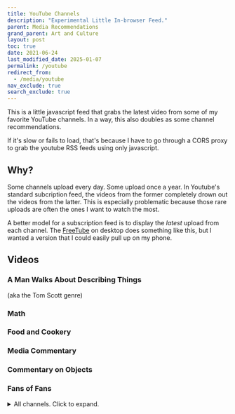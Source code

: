 ```yaml
---
title: YouTube Channels
description: "Experimental Little In-browser Feed."
parent: Media Recommendations
grand_parent: Art and Culture
layout: post
toc: true
date: 2021-06-24
last_modified_date: 2025-01-07
permalink: /youtube
redirect_from:
  - /media/youtube
nav_exclude: true
search_exclude: true
---
```


This is a little javascript feed that grabs the latest video from some of my favorite YouTube channels.
In a way, this also doubles as some channel recommendations.

If it's slow or fails to load, that's because I have to go through a CORS proxy to grab the youtube RSS feeds using only javascript.

## Why?

Some channels upload every day. Some upload once a year.
In Youtube's standard subcription feed, the videos from the former completely drown out the videos from the latter.
This is especially problematic because those rare uploads are often the ones I want to watch the most.

A better model for a subscription feed is to display the *latest* upload from each channel.
The [FreeTube](https://freetubeapp.io/) on desktop does something like this,
but I wanted a version that I could easily pull up on my phone.

## Videos



<!--

Alas, this is currently non-functional due to a lack of working CORS proxy. 

If I want to access the RSS feed for a youtube channel, then I need a server to do it. 
I was previously able to simply send the request through a proxy, but none I know of are currently useable.


https://news.ycombinator.com/item?id=41325889

barely related: https://news.ycombinator.com/item?id=38622404

----------------




Youtube's recommendation algorithm is a mess, and an unsorted list of every subscription isn't great for finding stuff I want to watch, so I made a categorized list of youtube channels that I like to check occasionally.

I also find that the YouTube experience is improved by a third-party client.
I use [FreeTube](https://freetubeapp.io/) on desktop,
and [NewPipe](https://newpipe.net/) on Android.

It takes a bit to load because I have to go through a CORS proxy to grab the youtube RSS feeds using only javascript.
-->





<style>
  .videoBlock {
    border: 1px solid var(--bordercolor);
    min-height: 65px;
    background-color: var(--boxcolor);
    display: flex;
  }
  .videoBlock:hover {
    background-color: var(--feedbackcolor);
  }
  .videoBlock a {
    text-decoration: none !important;
    flex: 1;
  }
  .videoBlock a:visited {
    color: var(--textcolor);
  }
  .videoBlock .mainlink {
    margin-bottom: 0rem;
    margin-top: 0.5rem;
    font-size: 110%;
    font-weight: bold;
    line-height: 1;
    display: -webkit-box;
    -webkit-line-clamp: 2;
    -webkit-box-orient: vertical;
    overflow: hidden;
  }
  .videoBlock img {
    float: left;
    margin-right: 1rem;
    height: 65px;
  }
  .videoBlock .metadata {
    color: var(--textcolor);
    display: -webkit-box;
    -webkit-line-clamp: 1;
    -webkit-box-orient: vertical;
    overflow: hidden;
  }
</style>





### A Man Walks About Describing Things

(aka the Tom Scott genre)

<div id="feed_walkingMen" class="youtubeFeed"></div>

### Math

<div id="feed_math" class="youtubeFeed"></div>

### Food and Cookery

<div id="feed_food" class="youtubeFeed"></div>

### Media Commentary

<div id="feed_media" class="youtubeFeed"></div>

### Commentary on Objects

<div id="feed_tat" class="youtubeFeed"></div>

### Fans of Fans

<div id="feed_fans" class="youtubeFeed"></div>


<details>
<summary>All channels. Click to expand.</summary>
<div id="feed_combined" class="youtubeFeed"></div>
</details>







<script>
//Constants go here. If things are broken, it's likely a cors proxy issue.
//https://gist.github.com/jimmywarting/ac1be6ea0297c16c477e17f8fbe51347
//const proxyserver = 'https://corsproxy.io/?'
//const proxyserver = 'https://corsproxy.org/?' //dead?
//http://www.whateverorigin.org/ // works but just barely and not the right format.
const proxyserver = 'https://api.allorigins.win/raw?url='
// const proxyserver = 'https://everyorigin.jwvbremen.nl/get?url='
const delay_ms = 100

const channel_groups = {
    "feed_walkingMen" : [
        'UCUMQFUkgaEE68_ujIdW2wAw', // Dime Store Adventures: Investigating local history and folklore!
        'UCBa659QWEk1AI4Tg--mrJ2A', // Tom Scott: Amazing Places
        'UCbCq5Y0WPGimG2jNXhoQxGw', // Atomic Frontier: Tom Scott's Doppelganger
        'UCbbQalJ4OaC0oQ0AqRaOJ9g', // Jay Foreman: Map Men and Unfinished London
        'UC2LVhJH_9cT2XKp0VAfsKOQ', // Tim Traveler: Uninteresting Places
        'UC4a9LfdavRlVMaSSWFdIciA', // Rob Words
        ],
    "feed_math" : [
        'UCYO_jab_esuFRV4b17AJtAw', // 3blue1brown: Beautiful theorems
        'UCoxcjq-8xIDTYp3uz647V5A', // Numberphile: Videos about numbers
        'UCSju5G2aFaWMqn-_0YBtq5A', // Stand Up Maths: More videos about numbers. Took me a while to realize it's not the same channel as Numberphile.
        'UCK8XIGR5kRidIw2fWqwyHRA', // Reducible
        'UC4zzTEL5tuIgGMvzjk1Ozbg', // Henry Segerman
        'UCSIvk78tK2TiviLQn4fSHaw', // Up and Atom
        ],
    "feed_media" : [
        'UCrTNhL_yO3tPTdQ5XgmmWjA', // red letter media: Wisconsin's finest cultural output
        'UCEOXxzW2vU0P-0THehuIIeg', // Captain D: Like a 90s childrens science show, but about digital effects
        'UC7-E5xhZBZdW-8d7V80mzfg', // Jenny Nicholson: Why does she have so many porgs?
        'UCZXAVdAplsu1tFZ9OqQhJFg', // Virtual Frog *
        'UCH_7doiCkWeq0v3ycWE5lDw', // Any Austin
        'UCRrvZqCL1YsqRA8IpXrhYQQ', // Jill Bearup
        'UC9pgQfOXRsp4UKrI8q0zjXQ', // Lindsay Beige
        ],
    "feed_food" : [
        'UC9_p50tH3WmMslWRWKnM7dQ', // Adam Ragusea
        'UCsaGKqPZnGp_7N80hcHySGQ', // Tasting history: Historically accurate recipes, along with discussion of adjacent history.
        'UCJHA_jMfCvEnv-3kRjTCQXw', // Babish: Mostly makes meme food
        'UCRIZtPl9nb9RiXc9btSTQNw', // Food Wishes: Straightforward recipe videos
        'UCJLKwTg0IaSMoq6hLHT3CAA', // Ordinary Sausage
        'UCxr2d4As312LulcajAkKJYw', // Townsends
        ],
    "feed_fans" : [
        'UC3_AWXcf2K3l9ILVuQe-XwQ', // Matthias random stuff
        'UCUXW4gT27TOaDzKFyN-1tXQ', // Major Hardware
        'UC4AkVj-qnJxNtKuz3rkq16A', // Robert Murray-Smith
        'UC1E8OmOG17VckoPviOPmkMw', // TNT Omnibus (RMS' second channel)
        'UCtM5z2gkrGRuWd0JQMx76qA', // bigclivedotcom
        'UCg45A-ph7Eu8jQgfrwDkHLg', // Plasma channel (weird dangerous thrusters)
        ],
    "feed_tat" : [
        'UCtwKon9qMt5YLVgQt1tvJKg', // Objectivity: old artifacts
        'UCxt9Pvye-9x_AIcb1UtmF1Q', // Ashens: reviews of dollar store crud
        'UCnmgSO_4g6QcRzy0yFeglyA', // Grand Illusion: Tim's Toy Collection
        'UCyhOl6uRlxryALlT5yifldw', // JJ McCullough
        'UCmEmX_jw_pRp5UbAdzkZq-g', // Posy
        'UCfZwJg0C0P-xX7BicmwVKqw', // Lazy Posy
        'UCeEf90AEmmxaQs5BUkHqR3Q', // mitxela
        'UC7hlBf8aKs1OFNWEdWsveFA', // object history
        'UC7Jwj9fkrf1adN4fMmTkpug', // Dankpods
        'UCx6cailiCkg_mlMM7JX5yfA', // James Channel
        'UC5I2hjZYiW9gZPVkvzM8_Cw', // Techmoan
        ],
}



// The following is an older, larger, version of the list I wanted to preserve in the source.
// I trimmed it down for the sake of purity and performance.
// Among other issues, with over 100 channels, I was running into rate limits on the CORS proxy.
const more_channel_groups = { 
    "feed_walkingMen" : [
        'UCUMQFUkgaEE68_ujIdW2wAw', // Dime Store Adventures: Investigating local history and folklore!
        'UCBa659QWEk1AI4Tg--mrJ2A', // Tom Scott: Amazing Places
        'UCbCq5Y0WPGimG2jNXhoQxGw', // Atomic Frontier: Tom Scott's Doppelganger
        'UCbbQalJ4OaC0oQ0AqRaOJ9g', // Jay Foreman: Map Men and Unfinished London
        'UC2LVhJH_9cT2XKp0VAfsKOQ', // Tim Traveler: Uninteresting Places
        'UC4a9LfdavRlVMaSSWFdIciA', // Rob Words
        ],
    "feed_math" : [
        'UCYO_jab_esuFRV4b17AJtAw', // 3blue1brown: Beautiful theorems
        'UCoxcjq-8xIDTYp3uz647V5A', // Numberphile: Videos about numbers
        'UCSju5G2aFaWMqn-_0YBtq5A', // Stand Up Maths: More videos about numbers. Took me a while to realize it's not the same channel as Numberphile.
        'UCK8XIGR5kRidIw2fWqwyHRA', // Reducible
        'UC4zzTEL5tuIgGMvzjk1Ozbg', // Henry Segerman
        'UCSIvk78tK2TiviLQn4fSHaw', // Up and Atom
        ],
    "feed_engineering" : [
        'UCHnyfMqiRRG1u-2MsSQLbXA', // veritasium: Assorted videos about science and education.
        'UCMOqf8ab-42UUQIdVoKwjlQ', // Practical Engineering: Small-scale demonstrations of civil engineering challenges
        'UC6107grRI4m0o2-emgoDnAA', // Smarter Every Day: Dude makin' videos on all sorts of stuff that interests him.
        'UCEIwxahdLz7bap-VDs9h35A', // Steve Mould: Various Physics Visualizations
        'UC2bkHVIDjXS7sgrgjFtzOXQ', // Engineer Guy: Elegant videos about everyday engineering marvels
        'UC1yNl2E66ZzKApQdRuTQ4tw', // Sabine Hossenfelder
        'UCUHW94eEFW7hkUMVaZz4eDg', // Minute Physics
        'UCy0tKL1T7wFoYcxCe0xjN6Q', // Technology Connections
        'UCeXksuVW8H1x9v4gh7DWoyQ', // Physics for the birds
        'UCtESv1e7ntJaLJYKIO1FoYw', // Periodic Videos: Videos about all the elements
        'UC3j3w-oUtIAm_KI857ydvUA', // ThoiSoi2
        'UCKH_iLhhkTyt8Dk4dmeCQ9w', // Illinois EnergyProf: Clear lectures from Professor David Ruzic
        ],
    "feed_biology" : [
        'UCDSzwZqgtJEnUzacq3ddoOQ', // Ben G Thomas: Dino news
        'UCOuWeOkMrq84u5LY6apWQ8Q', // Trey the explainer: Paleontology speculation
        'UCzR-rom72PHN9Zg7RML9EbA', // PBS Eons: Old timey animals 
        'UCHsRtomD4twRf5WVHHk-cMw', // Tier Zoo: Talking about animals as if they were characters in a fighting game
        'UC9AUeAvdEVJfyS9rd9pvp8g', // Shed Science
        'UCVpankR4HtoAVtYnFDUieYA', // Ze Frank : True facts about animals 
        'UC-3SbfTPJsL8fJAPKiVqBLg', // Deep Look: Footage of small things
        'UC1KOOWHthbQVXH2kZue3_xA', // EV Nautilus: Deep Sea Livestreams
        'UC9Lp_AA5M2cMGrlvnnIns-g', // Bizarre Beasts
        'UCMy7mRjghOxB8h3nv60SU4w', // cm koseman
        'UC_aOteuWIY8ITg7DQQspG1g', // History of the Earth
        'UCH18915fTE6yZzKrqdea8RQ', // Clint's reptiles
        //'UCAJfDidJyukTekgSRZrjadw', // AronRa. Sadly, can't just subscribe to the taxonomy content
        'UCBbnbBWJtwsf0jLGUwX5Q3g', // journey to the microcosmos
        'UCO-8Osf4S3N0m7u1NivTfeg', // Phrenotopia
        ],
    "feed_space" : [
        'UCDW13ycIiHcl4QVN-YwVy0w', // Astro Pro 
        'UC7_gcs09iThXybpVgjHZ_7g', // PBS Space time
        'UC-9b7aDP6ZN0coj9-xFnrtw', // Astrum: Videos about the sensational weirdness of space. The titles are clickbaity, but the content is very good. For example, the author takes care to clearly indicate which footage is cgi, photoenhanced, etc. <!--I did notice in one video they confused "amines" for "amino acids"-->
        'UCciQ8wFcVoIIMi-lfu8-cjQ', // Anton Petrov: Science discovery explainers, most space-related.
        'UCw95T_TgbGHhTml4xZ9yIqg', // The Vintage Space 
        //'', // 
        ],
    "feed_miscedu" : [
        //'', // 
        'UC2C_jShtL725hvbm1arSV9w', // CGP Grey: Mostly about flags and borders, but also about all sorts of stuff
        //'UCvG04Y09q0HExnIjdgaqcDQ', // Because Science (Doesn't really belong in this category)
        'UCFbtcTaMFnOAP0pFO1L8hVw', // Kyle Hill (Doesn't really belong in this category)
        'UC1VLQPn9cYSqx8plbk9RxxQ', // Action Lab: The titles are always clickbait, but the videos are still interesting.
        'UCKwQjav6uPCFPIDL6SXjNqQ', // Doctors Bjorkmann
        'UCV7OupzIpYe9oIn_QSlyfJw', // econimate
        'UCWul-fy84WOBE_YMcw7uJ9w', // Kieran Borovac
        //'UCeiYXex_fwgYDonaTcSIk6w', // Minute Earth - very mixed quality
        'UCtscFf8VayggrDYjOwDke_Q', // acollierastro
        'UCshObcm-nLhbu8MY50EZ5Ng', // Benn Jordan
        'UCCWeRTgd79JL0ilH0ZywSJA', // Alpha Phoenix
        'UCNq1BjOvgnPx596ddBE3wZQ', // sirrandalot
        'UCCKpicnIwBP3VPxBAZWDeNA', // Money & Macro
        'UC0p5jTq6Xx_DosDFxVXnWaQ', // The Economist
        'UCHa0gEhM-eCT6a0B1w_ZVrw', // Physics4Life
        'UCGaVdbSav8xWuFWTadK6loA', // Vlog Brothers
        'UCjD_dIlYBil51LU42cl3EkA', // Greg McCahon, the long distance motorbike guy
        'UCJVnko6tQ56PYB5BNNChPGg', // ibx2cat (2nd channel for a minecraft youtube is about... maps?)
        ],
    "feed_animals" : [
        'UCNo_xQ7NvTr31naPAcjQWjg', // OctoLab: Chill vids of little octodudes
        'UCDYyCQAk60CqabvkL5gU3Mw', // Kotumet: Otters Pets
        'UCrJH2Wy7PmCiitXKJ21yh4w', // Ninja Frog
        'UCWIxPuO_0emPbma8UlOc3JQ', // Cruiser (lots of bear videos)
        'UCpjhDz9Sqn-6h1ZwtvUiA2g', // Cheryl B (ditto)
        'UCWUH_hdDfzi98i3clGbh_Ww', // Mr Frog
        'UCKwcMBhbzQXgSM1T3TvHmiA', // Homura Ham
        'UCv3mh2P-q3UCtR9-2q8B-ZA', // Urban Rescue Ranch *
        'UCz6yuUg6N0iRiFhCLmXrNJQ', // LOUTRE (otter giving birth)
        'UCj2Eeg01Mn5WmcXxt695fUg', // Brady Brandwood (Leon the Lobster)
        ],
    "feed_birds" : [
        'UCsFgbVuhRrPV5FqyN7kOD8g', // Bald Eagle Cam
        'UCPPjuJTt9jiOZNHScvEmvRg', // Seducktive
        'UCnUdaxbBMPQ9o9KVz7Oa6eQ', // Apollo the Parrot
        'UC6q7I1DD2Jv5Ur9UEIavIrA', // David M Bird
        'UCDjdXwT-KrFPsqOSg4KL8Nw', // Leslie Bird Nerd
        'UCcNyzOCKvyMBaA4iQVgO9EQ', // MyBackyardBirding
        ],
    "feed_food" : [
        'UC9_p50tH3WmMslWRWKnM7dQ', // Adam Ragusea
        'UCsaGKqPZnGp_7N80hcHySGQ', // Tasting history: Historically accurate recipes, along with discussion of adjacent history.
        'UCJHA_jMfCvEnv-3kRjTCQXw', // Babish: Mostly makes meme food
        'UCRIZtPl9nb9RiXc9btSTQNw', // Food Wishes: Straightforward recipe videos
        'UCJLKwTg0IaSMoq6hLHT3CAA', // Ordinary Sausage
        'UCxr2d4As312LulcajAkKJYw', // Townsends
        ],
    "feed_film" : [
        'UCrTNhL_yO3tPTdQ5XgmmWjA', // red letter media: Wisconsin's finest cultural output
        'UCEOXxzW2vU0P-0THehuIIeg', // Captain D: Like a 90s childrens science show, but about digital effects
        'UCSc16oMxxlcJSb9SXkjwMjA', // YMS : His "Top Ten Films of 2015" list has 39 entries and was published in 2018.
        'UC7-E5xhZBZdW-8d7V80mzfg', // Jenny Nicholson: Why does she have so many porgs?
        'UCSUf5_EPEfl4zlBKZHkZdmw', // Danny Gonzales * 
        'UCTSRIY3GLFYIpkR2QwyeklA', // Drew Gooden *
        'UCZXAVdAplsu1tFZ9OqQhJFg', // Virtual Frog *
        'UCGeIjGngCkErevSNHdZYD5Q', // Expleen
        'UCE1jXbVAGJQEORz9nZqb5bQ', // Ahoy
        'UCNMyoMaXJZITZaRKCz7G23Q', // Peter Knetter
        'UCweDKPSF65wRw5VHFUJYiow', // Curious Archive
        'UCH_7doiCkWeq0v3ycWE5lDw', // Any Austin
        ],
    "feed_fights" : [
        'UCRrvZqCL1YsqRA8IpXrhYQQ', // Jill Bearup
        'UC9pgQfOXRsp4UKrI8q0zjXQ', // Lindsay Beige
        'UCkmMACUKpQeIxN9D9ARli1Q', // Shadiversity
        
        ],
    "feed_sketch" : [
        'UC_mneEC0wc29EGGmIsN_xLA', // Aunty Donna: Austrailian Sketch Comedy
        'UC9gFih9rw0zNCK3ZtoKQQyA', // Jenna Marbles: I love her horrible dogs.
        'UC3izYCSBcfi2LfdIr-qg0gQ', // Dragon's Tomb: Completely accurate board game tutorials.
        'UCWk68Uw6V990fjnTbcOHeoA', // Alex Ernst: Something something apple cider vinegar
        'UCto7D1L-MiRoOziCXK9uT5Q', // Game it Out: "As always, we're going to try to play this game as wrong as possible."
        'UCcMXHcc7fikiJ-PhrGUeQoQ', // Gatis Kandis
        'UClyGlKOhDUooPJFy4v_mqPg', // DougDoug
        'UCG_vclOrIHcW1dWF_h4WsLA', // Taskmaster Minnesota
        ],
    "feed_music" : [
        'UCq6aw03lNILzV96UvEAASfQ', // Bill Wurtz: Music? 
        'UC6yeqgmyqhDyMPzE4wwxQig', // Ryan's Shorts (Bass Pro Shop)
        'UCakAg8hC_RFJm4RI3DlD7SA', // BDG Brian David Gilbert
        'UCSE6yilNScIz1SLTNQvrXMw', // Vinheteiro
        'UCEgm-3RvRn4nCR-fGGVsfdQ', // Mattias Krantz
        'UCoNRSwYHJdy-yV1b82ZdHfQ', // Seth Everman
        ],
    "feed_tat" : [
        'UCtwKon9qMt5YLVgQt1tvJKg', // Objectivity: old artifacts
        'UCxt9Pvye-9x_AIcb1UtmF1Q', // Ashens: reviews of dollar store crud
        'UCnmgSO_4g6QcRzy0yFeglyA', // Grand Illusion: Tim's Toy Collection
        'UCyhOl6uRlxryALlT5yifldw', // JJ McCullough
        'UCmEmX_jw_pRp5UbAdzkZq-g', // Posy
        'UCfZwJg0C0P-xX7BicmwVKqw', // Lazy Posy
        'UCeEf90AEmmxaQs5BUkHqR3Q', // mitxela
        'UC7hlBf8aKs1OFNWEdWsveFA', // object history
        'UC7Jwj9fkrf1adN4fMmTkpug', // Dankpods
        'UCx6cailiCkg_mlMM7JX5yfA', // James Channel
        'UC5I2hjZYiW9gZPVkvzM8_Cw', // Techmoan
        ],
    "feed_fans" : [
        'UC3_AWXcf2K3l9ILVuQe-XwQ', // Matthias random stuff
        'UCUXW4gT27TOaDzKFyN-1tXQ', // Major Hardware
        'UC4AkVj-qnJxNtKuz3rkq16A', // Robert Murray-Smith
        'UC1E8OmOG17VckoPviOPmkMw', // TNT Omnibus (RMS' second channel)
        'UCtM5z2gkrGRuWd0JQMx76qA', // bigclivedotcom
        'UCg45A-ph7Eu8jQgfrwDkHLg', // Plasma channel (weird dangerous thrusters)
        ],
    "feed_fiction" : [
        'UCncTjqw75krp9j_wRRh5Gvw', // Worldbuilding Notes: Imaginary places
        'UCxXu9tCU63mF1ntk89XPkzA', // Worthikids
        'UCMkbjxvwur30YrFWw8kpSaw', // Homestar Runner
        'UCZdrTo_md37z3iogKYrVgCw', // Monstergarden
        ],
    "feed_bgames" : [
        'UCtT0CIZIXLMlPdQVwmI6RjA', // Shelfside
        'UCmJ6GCpVC6v_cXXIBatFlsw', // Jack Reda
        ],  
}



// Take a channel id, get the xml of rss feed, and apply some fn
// (The fn will be to get the video info from the channel and then push it to some array)
function fetch_channel_rss(channel_id,fn){
    const youtubeRSSprefix = 'https://www.youtube.com/feeds/videos.xml?channel_id=' 
    url = proxyserver + encodeURIComponent(youtubeRSSprefix + channel_id);
    return fetch(url)
        .then(response => response.text())
        .then(text => new window.DOMParser().parseFromString(text, "application/xml"))
        .then(channel_xml => fn(channel_xml))
}
// Grab the info I care about from a channel's rss feed. 
function grab_info_from_rss(channel_xml){
    item = channel_xml.querySelector('entry');
        title = item.querySelector('title').textContent;
        videoId = item.querySelector('videoId').textContent;
        date = item.querySelector('published').textContent;
        channelId = item.querySelector('channelId').textContent;
    author = channel_xml.querySelector('title').textContent;
    console.log(author, videoId);
    return([author, title, videoId, date, channelId]);
}
// Given a channel id, push it to a list (asynchronous). Returns a promise for the arr itself.
function push_channel_info(channel_id,arr){
    fn = (channel_xml => {
        arr.push(grab_info_from_rss(channel_xml));
        return arr;
    })
    return fetch_channel_rss(channel_id,fn);
}





// the following functions take the video info and render it as cute little blocks
function formatBlankVideoBlock(){
    videoBlock = document.createElement('div');
    videoBlock.setAttribute('class', 'videoBlock');
    videoBlock.innerHTML = `
        <a href="">
        <img src="https://i3.ytimg.com/vi/default.jpg"/>
        <div class="mainlink">PLACEHOLDER TITLE</div>
        <div class="metadata">CHANNEL - DATE</div>
        </a>`
    return videoBlock;
}
function formatVideoBlock(author, title, videoId, date, channelId){
    date = new Date(date);
    date = date.toDateString();
    videoBlock = document.createElement('div');
    videoBlock.setAttribute('class', 'videoBlock');
    videoBlock.innerHTML = `
        <a href="https://www.youtube.com/watch?v=${videoId}" target="_blank" rel="noopener noreferrer">
        <img src="https://i3.ytimg.com/vi/${videoId}/default.jpg"/>
        <div class="mainlink">${title}</div>
        <div class="metadata">${author} - ${date}</div>
        </a>`;
    return videoBlock;
}
function render_video_blocks(category,channels,video_array){
    const feedContainer = document.getElementById(category);
    feedContainer.innerHTML = "";
    //sort list in reverse order by date
    video_array.sort(function(a,b){return b[3].localeCompare(a[3]);});
    //create a little entry for each video
    video_array.forEach(video_info => {
        feedContainer.appendChild(formatVideoBlock(...video_info));
    });
    // Next, fill out the rest of the array with placeholder blocks (I hate it when elements change size on a page.)
    missing_videos = channels.length - video_array.length;
    for (var i=0; i < missing_videos; i++){
        feedContainer.appendChild(formatBlankVideoBlock());
    }
}






// Helper function which spaces out function calls with a specified delay.
// This is needed so I don't exceed the rate limit on the cors proxy server.
function apply_fn_with_delay(arr, fn, delay=delay_ms, index = 0) {
    if (index >= arr.length){return};
    fn(arr[index]);
    setTimeout(() => apply_fn_with_delay(arr, fn, delay, index + 1), delay);
}
function promiseChain(arr, fn, delay) {
    return arr.reduce(
        (promise, item, index) => {
            return promise.then(() => {return new Promise((resolve) => {setTimeout(() => {fn(item);resolve();}, delay);});});
        },
        Promise.resolve(),
    );
}







//START BY POPULATING ALL CHANNELS WITH A BLANK
for (const [category, channels] of Object.entries(channel_groups)) {render_video_blocks(category,channels,[]);}

//NEXT FLATTEN THE DICTIONARY OF CHANNELS
category_channel_pairs = [];
for (const [category, channels] of Object.entries(channel_groups)){
    for (channel of channels){
        category_channel_pairs.push([category,channel]);
    }
}

//CREATE THE LISTS NEEDED TO HOLD THE CHANNEL INFO FOR EACH CATEGORY
channel_info = {}; 
for (const key in channel_groups) {channel_info[key]=[]};

//FINALLY, PAUSING IN BETWEEN EACH, ITERATE THROUGH THE CHANNELS, AND PUSH THE INFO INTO MY LITTLE HTML BLOCKS
fn = function(pair){
    category = pair[0];
    channel  = pair[1];
    video_array = channel_info[category];
    channels = channel_groups[category];
    push_channel_info(channel,video_array)
        .then(video_array => render_video_blocks(category,channels,video_array))
        .then(render_video_blocks("feed_combined",category_channel_pairs,Object.entries(channel_info).map(item=>item[1]).flat()));
}
promiseChain(category_channel_pairs,fn,delay_ms);



</script>




<!--
[Vihart](https://www.youtube.com/user/Vihart/videos?disable_polymer=1)
: Math Doodles

[George Hart](https://www.youtube.com/channel/UCTl0dASnxto6j2wlVs5Bs2Q/videos?disable_polymer=1)
: Origami
-->


<!--
[Bon Appétit](https://www.youtube.com/user/BonAppetitDotCom/videos?view=0&sort=p&flow=grid)
: This is the one where they make gourmet skittles *

[Artifexian](https://www.youtube.com/user/Artifexian/videos)
: Strange exoplanets and advice about imagining them
-->


<!--
[PBS Digital Studios](https://www.youtube.com/user/pbsdigitalstudios/videos?disable_polymer=1)
: See also Lindsay Ellis' [personal channel](https://www.youtube.com/user/chezapoctube/videos?disable_polymer=1) *
-->


<!--
[MKBHD](https://www.youtube.com/user/marquesbrownlee/videos?disable_polymer=1)
: Gizmos

[Questing Beast](https://www.youtube.com/channel/UCvYwePdbWSEwUa-Pk02u3Zw/videos?disable_polymer=1)
: Tabletop RPG Books
-->




<!---
### Reviews of Board Games in particular

[Shut Up & Sit Down](https://www.youtube.com/channel/UCyRhIGDUKdIOw07Pd8pHxCw/videos?disable_polymer=1)
: Skit-based board game reviews

[Actuallol](https://www.youtube.com/user/actualol/videos?disable_polymer=1)
: More silly boardgame reviews

[Tolarian Community College](https://www.youtube.com/user/tolariancommunity/videos?disable_polymer=1)
: Card sleeves and whatnot

[marcowargamer](https://www.youtube.com/user/marcowargamer/videos?disable_polymer=1)
: slightly more thoughtful boardgame reviews

[Inside The Box](https://www.youtube.com/user/psychoticeps/videos?disable_polymer=1)
: Really long skit-based reviews



### Animated stuff

[Suncreature Studios](https://www.youtube.com/user/SunCreatureStudio/videos?disable_polymer=1)
: Animated adventure shorts.

[Sam O'Nella](https://www.youtube.com/channel/UC1DTYW241WD64ah5BFWn4JA/videos?disable_polymer=1)
: Honestly, it's more of a slideshow of crudely drawn stick figures.

[Explosm](https://www.youtube.com/user/ExplosmEntertainment/videos?disable_polymer=1)
: Depressing Stick Figure cartoons



### Janky Engineering

[Simone Giertz](https://www.youtube.com/channel/UC3KEoMzNz8eYnwBC34RaKCQ/videos?disable_polymer=1)
: Queen of Shitty Robots *






### Making  Stuff

[Slingshot Channel](https://www.youtube.com/user/JoergSprave/videos)
: Strange Handmade Elastic-powered projectiles


[I Like To Make Stuff](https://www.youtube.com/user/iliketomakestuffcom/videos?disable_polymer=1)
: Woodworking



### Mad Execution of Ordinary Ideas

<div id="feed_craft_mad_competent" class="youtubeFeed"></div>
<script>
channels_craft_mad_competent = [
];
buildFeed(channels_craft_mad_competent, "feed_craft_mad_competent");
</script>


### Chemistry and Metallurgy and whatnot


<div id="feed_chemistry" class="youtubeFeed"></div>
<script>
channels_chemistry = [
];
buildFeed(channels_chemistry, "feed_chemistry");  
</script>

Gloudas
Thrifter's Guide to Geekery
https://www.youtube.com/channel/UC9EPwKHQ9rFpquOGUILwQ2g/videos
no intitive??
https://www.youtube.com/channel/UCD6ERRdXrF2IZ0R888G8PQg/videos
https://www.youtube.com/channel/UCZFipeZtQM5CKUjx6grh54g/videos
Whistlin Diesel
Fact Fiend?
https://www.youtube.com/user/jblow888/videos
The Royal Instituion
animalogic
-->

